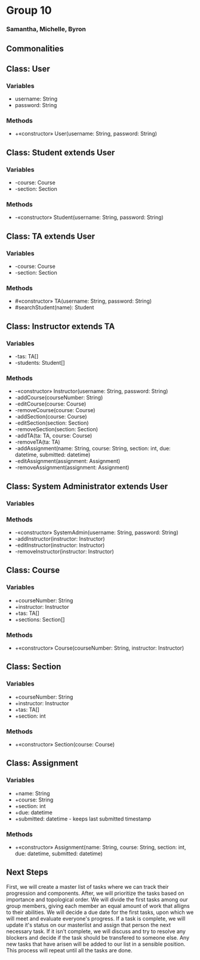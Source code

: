 # Group 10
### Samantha, Michelle, Byron

## Commonalities
## Class: User
### Variables
- username: String
- password: String
### Methods
- +«constructor» User(username: String, password: String)
## Class: Student extends User
### Variables
- -course: Course
- -section: Section
### Methods
- -«constructor» Student(username: String, password: String)
## Class: TA extends User
### Variables
- -course: Course
- -section: Section
### Methods
- #«constructor» TA(username: String, password: String)
- #searchStudent(name): Student
## Class: Instructor extends TA
### Variables
- -tas: TA[]
- -students: Student[]
### Methods
- -«constructor» Instructor(username: String, password: String)
- -addCourse(courseNumber: String)
- -editCourse(course: Course)
- -removeCourse(course: Course)
- -addSection(course: Course)
- -editSection(section: Section)
- -removeSection(section: Section)
- -addTA(ta: TA, course: Course)
- -removeTA(ta: TA)
- -addAssignment(name: String, course: String, section: int, due: datetime, submitted: datetime)
- -editAssignment(assignment: Assignment)
- -removeAssignment(assignment: Assignment)
## Class: System Administrator extends User
### Variables
### Methods
- -«constructor» SystemAdmin(username: String, password: String)
- -addInstructor(instructor: Instructor)
- -editInstructor(instructor: Instructor)
- -removeInstructor(instructor: Instructor)
## Class: Course
### Variables
- +courseNumber: String
- +instructor: Instructor
- +tas: TA[]
- +sections: Section[]
### Methods
- +«constructor» Course(courseNumber: String, instructor: Instructor)
## Class: Section
### Variables
- +courseNumber: String
- +instructor: Instructor
- +tas: TA[]
- +section: int
### Methods
- +«constructor» Section(course: Course)
## Class: Assignment
### Variables
- +name: String
- +course: String
- +section: int
- +due: datetime
- +submitted: datetime - keeps last submitted timestamp
### Methods
- +«constructor» Assignment(name: String, course: String, section: int, due: datetime, submitted: datetime)

## Next Steps
First, we will create a master list of tasks where we can track their progression and components.  After, we will prioritize the tasks based on importance and topological order.  We will divide the first tasks among our group members, giving each member an equal amount of work that alligns to their abilities.  We will decide a due date for the first tasks, upon which we will meet and evaluate everyone's progress.  If a task is complete, we will update it's status on our masterlist and assign that person the next necessary task.  If it isn't complete, we will discuss and try to resolve any blockers and decide if the task should be transfered to someone else.  Any new tasks that have arisen will be added to our list in a sensible position.  This process will repeat until all the tasks are done.
